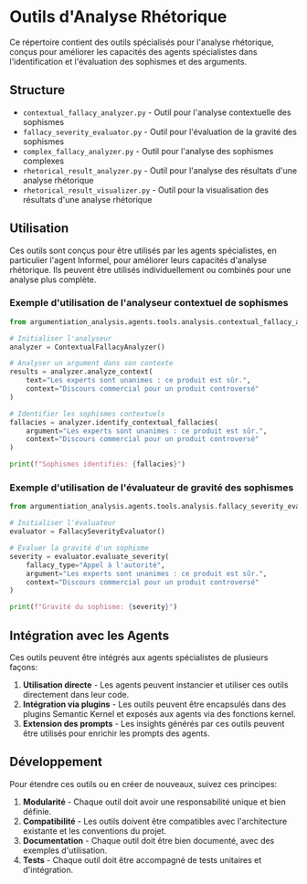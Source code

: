 # Outils d'Analyse Rhétorique

Ce répertoire contient des outils spécialisés pour l'analyse rhétorique, conçus pour améliorer les capacités des agents spécialistes dans l'identification et l'évaluation des sophismes et des arguments.

## Structure

- `contextual_fallacy_analyzer.py` - Outil pour l'analyse contextuelle des sophismes
- `fallacy_severity_evaluator.py` - Outil pour l'évaluation de la gravité des sophismes
- `complex_fallacy_analyzer.py` - Outil pour l'analyse des sophismes complexes
- `rhetorical_result_analyzer.py` - Outil pour l'analyse des résultats d'une analyse rhétorique
- `rhetorical_result_visualizer.py` - Outil pour la visualisation des résultats d'une analyse rhétorique

## Utilisation

Ces outils sont conçus pour être utilisés par les agents spécialistes, en particulier l'agent Informel, pour améliorer leurs capacités d'analyse rhétorique. Ils peuvent être utilisés individuellement ou combinés pour une analyse plus complète.

### Exemple d'utilisation de l'analyseur contextuel de sophismes

```python
from argumentiation_analysis.agents.tools.analysis.contextual_fallacy_analyzer import ContextualFallacyAnalyzer

# Initialiser l'analyseur
analyzer = ContextualFallacyAnalyzer()

# Analyser un argument dans son contexte
results = analyzer.analyze_context(
    text="Les experts sont unanimes : ce produit est sûr.",
    context="Discours commercial pour un produit controversé"
)

# Identifier les sophismes contextuels
fallacies = analyzer.identify_contextual_fallacies(
    argument="Les experts sont unanimes : ce produit est sûr.",
    context="Discours commercial pour un produit controversé"
)

print(f"Sophismes identifiés: {fallacies}")
```

### Exemple d'utilisation de l'évaluateur de gravité des sophismes

```python
from argumentiation_analysis.agents.tools.analysis.fallacy_severity_evaluator import FallacySeverityEvaluator

# Initialiser l'évaluateur
evaluator = FallacySeverityEvaluator()

# Évaluer la gravité d'un sophisme
severity = evaluator.evaluate_severity(
    fallacy_type="Appel à l'autorité",
    argument="Les experts sont unanimes : ce produit est sûr.",
    context="Discours commercial pour un produit controversé"
)

print(f"Gravité du sophisme: {severity}")
```

## Intégration avec les Agents

Ces outils peuvent être intégrés aux agents spécialistes de plusieurs façons:

1. **Utilisation directe** - Les agents peuvent instancier et utiliser ces outils directement dans leur code.
2. **Intégration via plugins** - Les outils peuvent être encapsulés dans des plugins Semantic Kernel et exposés aux agents via des fonctions kernel.
3. **Extension des prompts** - Les insights générés par ces outils peuvent être utilisés pour enrichir les prompts des agents.

## Développement

Pour étendre ces outils ou en créer de nouveaux, suivez ces principes:

1. **Modularité** - Chaque outil doit avoir une responsabilité unique et bien définie.
2. **Compatibilité** - Les outils doivent être compatibles avec l'architecture existante et les conventions du projet.
3. **Documentation** - Chaque outil doit être bien documenté, avec des exemples d'utilisation.
4. **Tests** - Chaque outil doit être accompagné de tests unitaires et d'intégration.